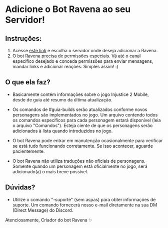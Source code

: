 # Adicione o Bot Ravena ao seu Servidor!

## Instruções:

1. Acesse [este link](https://discord.com/api/oauth2/authorize?client_id=(coloque_seu_id_aqui)&permissions=8&scope=bot) e escolha o servidor onde deseja adicionar a Ravena.
2. O bot Ravena precisa de permissões especiais. Vá até o canal específico desejado e conceda permissões para enviar mensagens, mandar links e adicionar reações. Simples assim! :)

## O que ela faz?

- Basicamente contém informações sobre o jogo Injustice 2 Mobile, desde de guia até resumo da última atualização.
- Os comandos de #guia-builds serão atualizados conforme novos personagens são implementados no jogo. Um arquivo contendo todos os comandos específicos para cada personagem estará disponível (leia o arquivo "Comandos"). Esteja ciente de que os personagens serão adicionados à lista quando introduzidos no jogo.

- O bot Ravena pode entrar em manutenção ocasionalmente para verificar se está tudo funcionando corretamente. Se isso acontecer, aguarde pacientemente.
- O bot Ravena não utiliza traduções não oficiais de personagens. Somente quando um personagem está oficialmente no jogo, será adicionado(a) o mais breve possível.

## Dúvidas?

- Utilize o comando "-suporte" (sem aspas) para obter informações de suporte. Um comando fornecerá nosso e-mail diretamente na sua DM (Direct Message) do Discord.

Atenciosamente,
Criador do bot Ravena ✨




